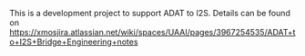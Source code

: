 This is a development project to support ADAT to I2S. Details can be found on https://xmosjira.atlassian.net/wiki/spaces/UAAI/pages/3967254535/ADAT+to+I2S+Bridge+Engineering+notes
